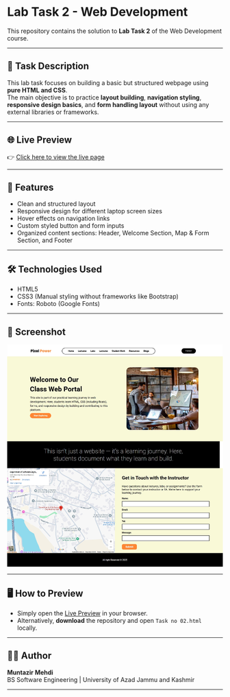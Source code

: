 # Lab Task 2 - Web Development
This repository contains the solution to **Lab Task 2** of the Web Development course.

---

## 📌 Task Description

This lab task focuses on building a basic but structured webpage using **pure HTML and CSS**.  
The main objective is to practice **layout building**, **navigation styling**, **responsive design basics**, and **form handling layout** without using any external libraries or frameworks.

---

## 🌐 Live Preview

👉 [Click here to view the live page](https://muntazir-43.github.io/Web-Development-Lab-Tasks/Lab%20Task%202/Task%20no%2002.html)

---

## 🎯 Features
- Clean and structured layout
- Responsive design for different laptop screen sizes
- Hover effects on navigation links
- Custom styled button and form inputs
- Organized content sections: Header, Welcome Section, Map & Form Section, and Footer

---

## 🛠 Technologies Used
- HTML5
- CSS3 (Manual styling without frameworks like Bootstrap)
- Fonts: Roboto (Google Fonts)

---

## 📸 Screenshot

![Preview Screenshot](https://github.com/Muntazir-43/Web-Development-Lab-Tasks/blob/main/Lab%20Task%202/Assets/Pixel%20Power%20Preview.jpeg?raw=true)

---

## 🖥️ How to Preview
- Simply open the [Live Preview](https://muntazir-43.github.io/Web-Development-Lab-Tasks/Lab%20Task%202/Task%20no%2002.html) in your browser.
- Alternatively, **download** the repository and open `Task no 02.html` locally.

---

## 👨‍💻 Author
**Muntazir Mehdi**  
BS Software Engineering | University of Azad Jammu and Kashmir

---
